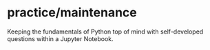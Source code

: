 # practice/maintenance
Keeping the fundamentals of Python top of mind with self-developed questions within a Jupyter Notebook.
